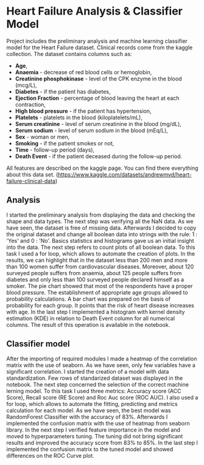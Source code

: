 # Heart Failure Analysis & Classifier Model
Project includes the preliminary analysis and machine learning classifier model for the Heart Failure dataset. Clinical records come from the kaggle collection. The dataset contains columns such as:

* **Age**,
* **Anaemia** - decrease of red blood cells or hemoglobin,
* **Creatinine phosphokinase** - level of the CPK enzyme in the blood (mcg/L),
* **Diabetes** - if the patient has diabetes,
* **Ejection Fraction** - percentage of blood leaving the heart at each contraction,
* **High blood pressure** - if the patient has hypertension,
* **Platelets** - platelets in the blood (kiloplatelets/mL),
* **Serum creatinine** - level of serum creatinine in the blood (mg/dL),
* **Serum sodium** - level of serum sodium in the blood (mEq/L),
* **Sex** - woman or men,
* **Smoking** - if the patient smokes or not,
* **Time** - follow-up period (days),
* **Death Event** - if the patient deceased during the follow-up period.

All features are described on the kaggle page. You can find there everything about this data set. (https://www.kaggle.com/datasets/andrewmvd/heart-failure-clinical-data)

## Analysis
I started the preliminary analysis from displaying the data and checking the shape and data types. The next step was verifying all the NaN data. As we have seen, the dataset is free of missing data. Afterwards I decided to copy the original dataset and change all boolean data into strings with the rule: 1 : 'Yes' and 0 : 'No'. Basics statistics and histograms gave us an initial insight into the data. The next step refers to count plots of all boolean data. To this task I used a for loop, which allows to automate the creation of plots. In the results, we can highlight that in the dataset less than 200 men and more than 100 women suffer from cardiovascular diseases. Moreover, about 120 surveyed people suffers from anaemia, about 125 people suffers from diabetes and only less than 100 surveyed people declared himself as a smoker. The pie chart showed that most of the respondents have a proper blood pressure. The establishment of appropriate age groups allowed to probability calculations. A bar chart was prepared on the basis of probability for each group. It points that the risk of heart disease increases with age. In the last step I implemented a histogram with kernel density estimation (KDE) in relation to Death Event column for all numerical columns. The result of this operation is available in the notebook.

## Classifier model
After the importing of required modules I made a heatmap of the correlation matrix with the use of seaborn. As we have seen, only few variables have a significant correlation. I started the creation of a model with data standardization. Few rows of standarized dataset was displayed in the notebook. The next step concerned the selection of the correct machine lerning model. To this task I used three metrics: Accuracy score (ACC Score), Recall score (RE Score) and Roc Auc score (ROC AUC). I also used a for loop, which allows to automate the fitting, predicting and metrics calculation for each model. As we have seen, the best model was RandomForest Classifier with the accuracy of 83%. Afterwards I implemented the confusion matrix with the use of heatmap from seaborn library. In the next step I verified feature importance in the model and moved to hyperparameters tuning. The tuning did not bring significant results and improved the accuracy score from 83% to 85%. In the last step I implemented the confusion matrix to the tuned model and showed differences on the ROC Curve plot.
